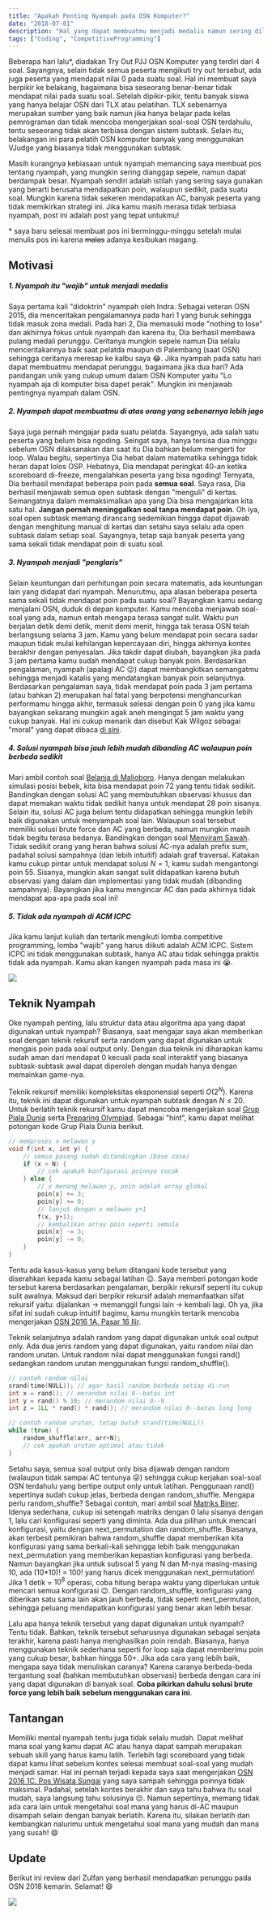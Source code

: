 ```yaml
---
title: "Apakah Penting Nyampah pada OSN Komputer?"
date: "2018-07-01"
description: "Hal yang dapat membuatmu menjadi medalis namun sering dilupakan."
tags: ["Coding", "CompetitiveProgramming"]
---
```


Beberapa hari lalu*, diadakan Try Out PJJ OSN Komputer yang terdiri dari 4 soal. Sayangnya, selain tidak semua peserta mengikuti try out tersebut, ada juga peserta yang mendapat nilai 0 pada suatu soal. Hal ini membuat saya berpikir ke belakang, bagaimana bisa seseorang benar-benar tidak mendapat nilai pada suatu soal. Setelah dipikir-pikir, tentu banyak siswa yang hanya belajar OSN dari TLX atau pelatihan. TLX sebenarnya merupakan sumber yang baik namun jika hanya belajar pada kelas pemrograman dan tidak mencoba mengerjakan soal-soal OSN terdahulu, tentu seseorang tidak akan terbiasa dengan sistem subtask. Selain itu, belakangan ini para pelatih OSN komputer banyak yang menggunakan VJudge yang biasanya tidak menggunakan subtask.

Masih kurangnya kebiasaan untuk nyampah memancing saya membuat pos tentang nyampah, yang mungkin sering dianggap sepele, namun dapat berdampak besar. Nyampah sendiri adalah istilah yang sering saya gunakan yang berarti berusaha mendapatkan poin, walaupun sedikit, pada suatu soal. Mungkin karena tidak sekeren mendapatkan AC, banyak peserta yang tidak memikirkan strategi ini. Jika kamu masih merasa tidak terbiasa nyampah, post ini adalah post yang tepat untukmu!

\* saya baru selesai membuat pos ini berminggu-minggu setelah mulai menulis pos ini karena ~~malas~~ adanya kesibukan magang.

## Motivasi
##### **1. Nyampah itu "wajib" untuk menjadi medalis**
Saya pertama kali "didoktrin" nyampah oleh Indra. Sebagai veteran OSN 2015, dia menceritakan pengalamannya pada hari 1 yang buruk sehingga tidak masuk zona medali. Pada hari 2, Dia memasuki mode "nothing to lose" dan akhirnya fokus untuk nyampah dan karena itu, Dia berhasil membawa pulang medali perunggu. Ceritanya mungkin sepele namun Dia selalu menceritakannya baik saat pelatda maupun di Palembang (saat OSN) sehingga ceritanya meresap ke kalbu saya :joy:. Jika nyampah pada satu hari dapat membuatmu mendapat perunggu, bagaimana jika dua hari? Ada pandangan unik yang cukup umum dalam OSN Komputer yaitu "Lo nyampah aja di komputer bisa dapet perak". Mungkin ini menjawab pentingnya nyampah dalam OSN.

##### **2. Nyampah dapat membuatmu di atas orang yang sebenarnya lebih jago**
Saya juga pernah mengajar pada suatu pelatda. Sayangnya, ada salah satu peserta yang belum bisa ngoding. Seingat saya, hanya tersisa dua minggu sebelum OSN dilaksanakan dan saat itu Dia bahkan belum mengerti for loop. Walau begitu, sepertinya Dia hebat dalam matematika sehingga tidak heran dapat lolos OSP. Hebatnya, Dia mendapat peringkat 40-an ketika scoreboard di-freeze, mengalahkan peserta yang bisa ngoding! Ternyata, Dia berhasil mendapat beberapa poin pada **semua soal**. Saya rasa, Dia berhasil menjawab semua open subtask dengan "menguli" di kertas. Semangatnya dalam memaksimalkan apa yang Dia bisa mengajarkan kita satu hal. **Jangan pernah meninggalkan soal tanpa mendapat poin**. Oh iya, soal open subtask memang dirancang sedemikian hingga dapat dijawab dengan menghitung manual di kertas dan setahu saya selalu ada open subtask dalam setiap soal. Sayangnya, tetap saja banyak peserta yang sama sekali tidak mendapat poin di suatu soal.

##### **3. Nyampah menjadi "penglaris"**
Selain keuntungan dari perhitungan poin secara matematis, ada keuntungan lain yang didapat dari nyampah. Menurutmu, apa alasan beberapa peserta sama sekali tidak mendapat poin pada suatu soal? Bayangkan kamu sedang menjalani OSN, duduk di depan komputer. Kamu mencoba menjawab soal-soal yang ada, namun entah mengapa terasa sangat sulit. Waktu pun berjalan detik demi detik, menit demi menit, hingga tak terasa OSN telah berlangsung selama 3 jam. Kamu yang belum mendapat poin secara sadar maupun tidak mulai kehilangan kepercayaan diri, hingga akhirnya kontes berakhir dengan penyesalan. Jika takdir dapat diubah, bayangkan jika pada 3 jam pertama kamu sudah mendapat cukup banyak poin. Berdasarkan pengalaman, nyampah (apalagi AC :wink:) dapat membangkitkan semangatmu sehingga menjadi katalis yang mendatangkan banyak poin selanjutnya. Berdasarkan pengalaman saya, tidak mendapat poin pada 3 jam pertama (atau bahkan 2) merupakan hal fatal yang berpotensi menghancurkan performamu hingga akhir, termasuk selesai dengan poin 0 yang jika kamu bayangkan sekarang mungkin agak aneh mengingat 5 jam waktu yang cukup banyak. Hal ini cukup menarik dan disebut Kak Wilgoz sebagai "moral" yang dapat dibaca [di sini](http://kupaskode.blogspot.com/2018/06/strategi-kontes-icpc.html).

##### **4. Solusi nyampah bisa jauh lebih mudah dibanding AC walaupun poin berbeda sedikit**
Mari ambil contoh soal [Belanja di Malioboro](https://training.ia-toki.org/problemsets/3/problems/7/). Hanya dengan melakukan simulasi posisi bebek, kita bisa mendapat poin 72 yang tentu tidak sedikit. Bandingkan dengan solusi AC yang membutuhkan observasi khusus dan dapat memakan waktu tidak sedikit hanya untuk mendapat 28 poin sisanya. Selain itu, solusi AC juga belum tentu didapatkan sehingga mungkin lebih baik digunakan untuk menyampah soal lain. Walaupun soal tersebut memiliki solusi brute force dan AC yang berbeda, namun mungkin masih tidak begitu terasa bedanya. Bandingkan dengan soal [Menyiram Sawah](https://training.ia-toki.org/problemsets/2/problems/5/). Tidak sedikit orang yang heran bahwa solusi AC-nya adalah prefix sum, padahal solusi sampahnya (dan lebih intuitif) adalah graf traversal. Katakan kamu cukup pintar untuk mendapat solusi $N = 1$, kamu sudah mengantongi poin 55. Sisanya, mungkin akan sangat sulit didapatkan karena butuh observasi yang dalam dan implementasi yang tidak mudah (dibanding sampahnya). Bayangkan jika kamu mengincar AC dan pada akhirnya tidak mendapat apa-apa pada soal ini!

##### **5. Tidak ada nyampah di ACM ICPC**
Jika kamu lanjut kuliah dan tertarik mengikuti lomba competitive programming, lomba "wajib" yang harus diikuti adalah ACM ICPC. Sistem ICPC ini tidak menggunakan subtask, hanya AC atau tidak sehingga praktis tidak ada nyampah. Kamu akan kangen nyampah pada masa ini :sob:.

![](icpc.jpg)

## Teknik Nyampah
Oke nyampah penting, lalu struktur data atau algoritma apa yang dapat digunakan untuk nyampah? Biasanya, saat mengajar saya akan memberikan soal dengan teknik rekursif serta random yang dapat digunakan untuk mengais poin pada soal output only. Dengan dua teknik ini diharapkan kamu sudah aman dari mendapat 0 kecuali pada soal interaktif yang biasanya subtask-subtask awal dapat diperoleh dengan mudah hanya dengan memainkan game-nya.

Teknik rekursif memiliki kompleksitas eksponensial seperti $O(2^N)$. Karena itu, teknik ini dapat digunakan untuk nyampah subtask dengan $N \leq 20$. Untuk berlatih teknik rekursif kamu dapat mencoba mengerjakan soal [Grup Piala Dunia](https://training.ia-toki.org/training/curriculums/1/courses/11/chapters/52/problems/230/) serta [Preparing Olympiad](http://codeforces.com/problemset/problem/550/B). Sebagai "hint", kamu dapat melihat potongan kode Grup Piala Dunia berikut.

```cpp
// memproses x melawan y
void f(int x, int y) {
    // semua pasang sudah ditandingkan (base case)
    if (x > N) {
        // cek apakah konfigurasi poinnya cocok
    } else {
        // x menang melawan y, poin adalah array global
        poin[x] += 3;
        poin[y] += 0;
        // lanjut dengan x melawan y+1
        f(x, y+1);
        // kembalikan array poin seperti semula
        poin[x] -= 3;
        poin[y] -= 0;
    }
}
```
Tentu ada kasus-kasus yang belum ditangani kode tersebut yang diserahkan kepada kamu sebagai latihan :wink:. Saya memberi potongan kode tersebut karena berdasarkan pengalaman, berpikir rekursif seperti itu cukup sulit awalnya. Maksud dari berpikir rekursif adalah memanfaatkan sifat rekursif yaitu: dijalankan -> memanggil fungsi lain -> kembali lagi. Oh ya, jika sifat ini sudah cukup intuitif bagimu, kamu mungkin tertarik mencoba mengerjakan [OSN 2016 1A. Pasar 16 Ilir](https://training.ia-toki.org/problemsets/53/problems/254/).

Teknik selanjutnya adalah random yang dapat digunakan untuk soal output only. Ada dua jenis random yang dapat digunakan, yaitu random nilai dan random urutan. Untuk random nilai dapat menggunakan fungsi rand() sedangkan random urutan menggunakan fungsi random\_shuffle().

```cpp
// contoh random nilai
srand(time(NULL)); // agar hasil random berbeda setiap di-run
int x = rand(); // merandom nilai 0--batas int
int y = rand() % 10; // merandom nilai 0--9
int z = 1LL * rand() * rand(); // merandom nilai 0--batas long long

// contoh random urutan, tetap butuh srand(time(NULL))
while (true) {
    random_shuffle(arr, arr+N);
    // cek apakah urutan optimal atau tidak
}
```

Setahu saya, semua soal output only bisa dijawab dengan random (walaupun tidak sampai AC tentunya :stuck_out_tongue_winking_eye:) sehingga cukup kerjakan soal-soal OSN terdahulu yang bertipe output only untuk latihan. Penggunaan rand() sepertinya sudah cukup jelas, berbeda dengan random\_shuffle. Mengapa perlu random\_shuffle? Sebagai contoh, mari ambil soal [Matriks Biner](https://training.ia-toki.org/problemsets/52/problems/253/). Idenya sederhana, cukup isi setengah matriks dengan 0 lalu sisanya dengan 1, lalu cari konfigurasi seperti yang diminta. Ada dua pilihan untuk mencari konfigurasi, yaitu dengan next\_permutation dan random\_shuffle. Biasanya, akan terbesit pemikiran bahwa random\_shuffle dapat memberikan kita konfigurasi yang sama berkali-kali sehingga lebih baik menggunakan next\_permutation yang memberikan kepastian konfigurasi yang berbeda. Namun bayangkan jika untuk subsoal 5 yang N dan M-nya masing-masing 10, ada (10\*10)! = 100! yang harus dicek menggunakan next\_permutation! Jika 1 detik = $10^8$ operasi, coba hitung berapa waktu yang diperlukan untuk mencari semua konfigurasi :wink:. Dengan random\_shuffle, konfigurasi yang diberikan satu sama lain akan jauh berbeda, tidak seperti next\_permutation, sehingga peluang mendapatkan konfigurasi yang benar akan lebih besar.

Lalu apa hanya teknik tersebut yang dapat digunakan untuk nyampah? Tentu tidak. Bahkan, teknik tersebut seharusnya digunakan sebagai senjata terakhir, karena pasti hanya menghasilkan poin rendah. Biasanya, hanya menggunakan teknik sederhana seperti for loop saja dapat memberimu poin yang cukup besar, bahkan hingga 50+. Jika ada cara yang lebih baik, mengapa saya tidak menuliskan caranya? Karena caranya berbeda-beda tergantung soal (bahkan membutuhkan observasi) berbeda dengan cara ini yang dapat digunakan di banyak soal. **Coba pikirkan dahulu solusi brute force yang lebih baik sebelum menggunakan cara ini**.

## Tantangan
Memiliki mental nyampah tentu juga tidak selalu mudah. Dapat melihat mana soal yang kamu dapat AC atau hanya dapat sampah merupakan sebuah skill yang harus kamu latih. Terlebih lagi scoreboard yang tidak dapat kamu lihat sebelum kontes selesai membuat soal-soal yang mudah menjadi samar. Hal ini pernah terjadi kepada saya saat mengerjakan [OSN 2016 1C. Pos Wisata Sungai](https://training.ia-toki.org/problemsets/53/problems/256/) yang saya sampah sehingga poinnya tidak maksimal. Padahal, setelah kontes berakhir dan saya tahu bahwa itu soal mudah, saya langsung tahu solusinya :pensive:. Namun sepertinya, memang tidak ada cara lain untuk mengetahui soal mana yang harus di-AC maupun disampah selain dengan banyak berlatih. Karena itu, silakan berlatih dan kembangkan nalurimu untuk mengetahui soal mana yang mudah dan mana yang susah! :smile:

## Update
Berikut ini review dari Zulfan yang berhasil mendapatkan perunggu pada OSN 2018 kemarin. Selamat! :smile:
<div class="row justify-content-center">
    <div class="col-9 col-lg-6">
        <img src="zulfan.jpg"/>
    </div>
</div>

